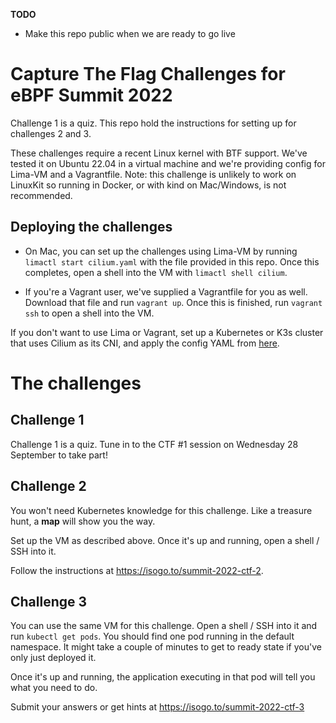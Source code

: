 **TODO**
* Make this repo public when we are ready to go live

# Capture The Flag Challenges for eBPF Summit 2022

Challenge 1 is a quiz. This repo hold the instructions for setting up for challenges 2 and 3. 

These challenges require a recent Linux kernel with BTF support. We've tested it
on Ubuntu 22.04 in a virtual machine and we're providing config for Lima-VM and
a Vagrantfile. Note: this challenge is unlikely to work on LinuxKit so running
in Docker, or with kind on Mac/Windows, is not recommended.  
## Deploying the challenges

* On Mac, you can set up the challenges using Lima-VM by running `limactl start
  cilium.yaml` with the file provided in this repo. Once this completes, open a shell into the VM with `limactl
  shell cilium`.

* If you're a Vagrant user, we've supplied a Vagrantfile for you as well. Download that file and run
  `vagrant up`. Once this is finished, run `vagrant ssh` to open a shell into
  the VM.

If you don't want to use Lima or Vagrant, set up a Kubernetes or K3s cluster
that uses Cilium as its CNI, and apply the config YAML from [here](https://gist.githubusercontent.com/lizrice/107e492b82f386da8883e9d1a385c0b2/raw/ctfapp.yaml). 

# The challenges

## Challenge 1 

Challenge 1 is a quiz. Tune in to the CTF #1 session on Wednesday 28 September to take part!

## Challenge 2

You won't need Kubernetes knowledge for this challenge. Like a treasure hunt, a **map** will show you the way.

Set up the VM as described above. Once it's up and running, open a shell / SSH into it.

Follow the instructions at https://isogo.to/summit-2022-ctf-2. 

## Challenge 3

You can use the same VM for this challenge. Open a shell / SSH into it and run `kubectl get pods`. You
should find one pod running in the default namespace. It might take a couple of
minutes to get to ready state if you've only just deployed it.
 
Once it's up and running, the application executing in that pod will tell you what you need to do.

Submit your answers or get hints at https://isogo.to/summit-2022-ctf-3 
